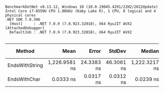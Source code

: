 ```

BenchmarkDotNet v0.13.12, Windows 10 (10.0.19045.4291/22H2/2022Update)
Intel Core i7-8550U CPU 1.80GHz (Kaby Lake R), 1 CPU, 8 logical and 4 physical cores
.NET SDK 7.0.306
  [Host]     : .NET 7.0.9 (7.0.923.32018), X64 RyuJIT AVX2 [AttachedDebugger]
  DefaultJob : .NET 7.0.9 (7.0.923.32018), X64 RyuJIT AVX2


```
| Method         | Mean          | Error      | StdDev     | Median        | Ratio | Allocated | Alloc Ratio |
|--------------- |--------------:|-----------:|-----------:|--------------:|------:|----------:|------------:|
| EndsWithString | 1,226.9581 ns | 24.3383 ns | 46.3061 ns | 1,222.3217 ns | 1.000 |         - |          NA |
| EndsWithChar   |     0.0333 ns |  0.0317 ns |  0.0312 ns |     0.0239 ns | 0.000 |         - |          NA |
